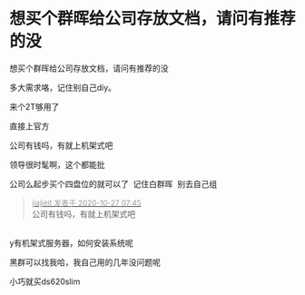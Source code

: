 # 想买个群晖给公司存放文档，请问有推荐的没


想买个群晖给公司存放文档，请问有推荐的没

多大需求咯，记住别自己diy。 

来个2T够用了

直接上官方

公司有钱吗，有就上机架式吧

领导很时髦啊，这个都能批

公司么起步买个四盘位的就可以了&nbsp;&nbsp;记住白群晖&nbsp;&nbsp;别去自己组<img id="aimg_yLV55" onclick="zoom(this, this.src, 0, 0, 0)" class="zoom" src="https://cdn.jsdelivr.net/gh/hishis/forum-master/public/images/patch.gif" onmouseover="img_onmouseoverfunc(this)" onload="thumbImg(this)" border="0" alt="" />

<div class="quote"><blockquote><font size="2"><a href="https://www.hostloc.com/forum.php?mod=redirect&amp;goto=findpost&amp;pid=9357121&amp;ptid=758810" target="_blank"><font color="#999999">jiajieit 发表于 2020-10-27 07:45</font></a></font><br />
公司有钱吗，有就上机架式吧</blockquote></div><br />
y有机架式服务器，如何安装系统呢

黑群可以找我哈，我自己用的几年没问题呢<br />


小巧就买ds620slim
